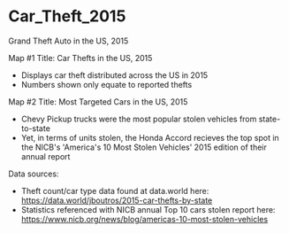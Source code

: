 # Car_Theft_2015
Grand Theft Auto in the US, 2015

Map #1 Title: Car Thefts in the US, 2015
-   Displays car theft distributed across the US in 2015
-   Numbers shown only equate to reported thefts

Map #2 Title: Most Targeted Cars in the US, 2015
-   Chevy Pickup trucks were the most popular stolen vehicles from state-to-state
-   Yet, in terms of units stolen, the Honda Accord recieves the top spot in the NICB's 'America's 10 Most Stolen Vehicles' 2015 edition of their annual report

Data sources: 
-   Theft count/car type data found at data.world here: https://data.world/jboutros/2015-car-thefts-by-state
-   Statistics referenced with NICB annual Top 10 cars stolen report here: 
            https://www.nicb.org/news/blog/americas-10-most-stolen-vehicles

